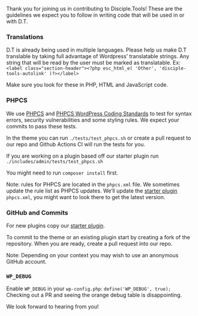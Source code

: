 Thank you for joining us in contributing to Disciple.Tools! These are the guidelines we expect you to follow in writing
code that will be used in or with D.T.

### Translations

D.T is already being used in multiple languages. Please help us make D.T translable by taking full advantage of
Wordpress’ translatable strings. Any string that will be read by the user must be marked as translatable. Ex:
`<label class="section-header"><?php esc_html_e( 'Other', 'disciple-tools-autolink' )?></label>`

Make sure you look for these in PHP, HTML and JavaScript code.

### PHPCS

We use [PHPCS](https://github.com/squizlabs/PHP_CodeSniffer)
and [PHPCS WordPress Coding Standards](https://github.com/WordPress-Coding-Standards/WordPress-Coding-Standards) to test
for syntax errors, security vulnerabilities and some styling rules. We expect your commits to pass these tests.

In the theme you can run `./tests/test_phpcs.sh` or create a pull request to our repo and Github Actions CI will run the
tests for you.

If you are working on a plugin based off our starter plugin run `./includes/admin/tests/test_phpcs.sh`

You might need to run `composer install` first.

Note: rules for PHPCS are located in the `phpcs.xml` file. We sometimes update the rule list as PHPCS updates. We’ll
update the [starter plugin](https://github.com/thecodezone/disciple-tools-autolink) `phpcs.xml`, you might want to look there to get
the latest version.

### GitHub and Commits

For new plugins copy our [starter plugin](https://github.com/thecodezone/disciple-tools-autolink).

To commit to the theme or an existing plugin start by creating a fork of the repository. When you are ready, create a
pull request into our repo.

Note: Depending on your context you may wish to use an anonymous GitHub account.

### `WP_DEBUG`

Enable `WP_DEBUG` in your `wp-config.php`: `define('WP_DEBUG', true);`
Checking out a PR and seeing the orange debug table is disappointing.

We look forward to hearing from you!
